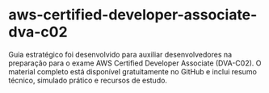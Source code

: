 # aws-certified-developer-associate-dva-c02
Guia estratégico foi desenvolvido para auxiliar desenvolvedores na preparação para o exame AWS Certified Developer Associate (DVA-C02). O material completo está disponível gratuitamente no GitHub e inclui resumo técnico, simulado prático e recursos de estudo.
